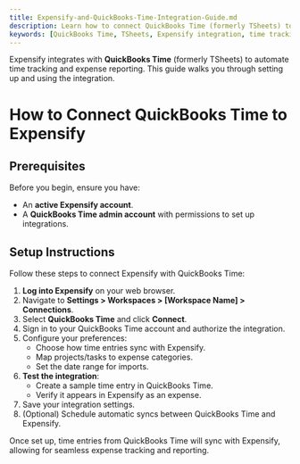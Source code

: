 ```yaml
---
title: Expensify-and-QuickBooks-Time-Integration-Guide.md
description: Learn how to connect QuickBooks Time (formerly TSheets) to your Expensify workspace for seamless time tracking and expense management.
keywords: [QuickBooks Time, TSheets, Expensify integration, time tracking, expense management]
---
```


<div id="expensify-classic" markdown="1">

Expensify integrates with **QuickBooks Time** (formerly TSheets) to automate time tracking and expense reporting. This guide walks you through setting up and using the integration.

# How to Connect QuickBooks Time to Expensify

## Prerequisites

Before you begin, ensure you have:
- An **active Expensify account**.
- A **QuickBooks Time admin account** with permissions to set up integrations.

## Setup Instructions

Follow these steps to connect Expensify with QuickBooks Time:

1. **Log into Expensify** on your web browser.
2. Navigate to **Settings > Workspaces > [Workspace Name] > Connections**.
3. Select **QuickBooks Time** and click **Connect**.
4. Sign in to your QuickBooks Time account and authorize the integration.
5. Configure your preferences:
   - Choose how time entries sync with Expensify.
   - Map projects/tasks to expense categories.
   - Set the date range for imports.
6. **Test the integration**:
   - Create a sample time entry in QuickBooks Time.
   - Verify it appears in Expensify as an expense.
7. Save your integration settings.
8. (Optional) Schedule automatic syncs between QuickBooks Time and Expensify.

Once set up, time entries from QuickBooks Time will sync with Expensify, allowing for seamless expense tracking and reporting.

</div>

